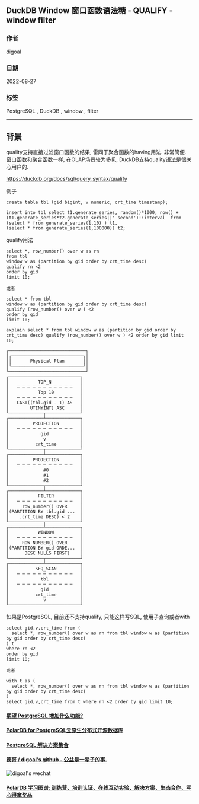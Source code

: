 ## DuckDB Window 窗口函数语法糖 - QUALIFY - window filter  
                                
### 作者                                
digoal                                
                                
### 日期                                
2022-08-27                              
                                
### 标签                                
PostgreSQL , DuckDB , window , filter               
                                
----                                
                                
## 背景   
quality支持直接过滤窗口函数的结果, 雷同于聚合函数的having用法. 非常简便. 窗口函数和聚合函数一样, 在OLAP场景较为多见, DuckDB支持quality语法是很关心用户的.   
  
https://duckdb.org/docs/sql/query_syntax/qualify  
  
例子  
  
```  
create table tbl (gid bigint, v numeric, crt_time timestamp);  
  
insert into tbl select t1.generate_series, random()*1000, now() + (t1.generate_series*t2.generate_series||' second')::interval  from     
(select * from generate_series(1,10) ) t1,     
(select * from generate_series(1,100000)) t2;     
```  
  
qualify用法  
  
```  
select *, row_number() over w as rn   
from tbl   
window w as (partition by gid order by crt_time desc)   
qualify rn <2   
order by gid   
limit 10;  
  
或者  
  
select * from tbl   
window w as (partition by gid order by crt_time desc)   
qualify (row_number() over w ) <2   
order by gid   
limit 10;  
```  
  
```  
explain select * from tbl window w as (partition by gid order by crt_time desc) qualify (row_number() over w ) <2 order by gid limit 10;  
  
┌─────────────────────────────┐  
│┌───────────────────────────┐│  
││       Physical Plan       ││  
│└───────────────────────────┘│  
└─────────────────────────────┘  
┌───────────────────────────┐  
│           TOP_N           │  
│   ─ ─ ─ ─ ─ ─ ─ ─ ─ ─ ─   │  
│           Top 10          │  
│   ─ ─ ─ ─ ─ ─ ─ ─ ─ ─ ─   │  
│   CAST((tbl.gid - 1) AS   │  
│        UTINYINT) ASC      │  
└─────────────┬─────────────┘                               
┌─────────────┴─────────────┐  
│         PROJECTION        │  
│   ─ ─ ─ ─ ─ ─ ─ ─ ─ ─ ─   │  
│            gid            │  
│             v             │  
│          crt_time         │  
└─────────────┬─────────────┘                               
┌─────────────┴─────────────┐  
│         PROJECTION        │  
│   ─ ─ ─ ─ ─ ─ ─ ─ ─ ─ ─   │  
│             #0            │  
│             #1            │  
│             #2            │  
└─────────────┬─────────────┘                               
┌─────────────┴─────────────┐  
│           FILTER          │  
│   ─ ─ ─ ─ ─ ─ ─ ─ ─ ─ ─   │  
│     row_number() OVER     │  
│(PARTITION BY tbl.gid ...  │  
│    .crt_time DESC) < 2    │  
└─────────────┬─────────────┘                               
┌─────────────┴─────────────┐  
│           WINDOW          │  
│   ─ ─ ─ ─ ─ ─ ─ ─ ─ ─ ─   │  
│     ROW_NUMBER() OVER     │  
│(PARTITION BY gid ORDE...  │  
│      DESC NULLS FIRST)    │  
└─────────────┬─────────────┘                               
┌─────────────┴─────────────┐  
│          SEQ_SCAN         │  
│   ─ ─ ─ ─ ─ ─ ─ ─ ─ ─ ─   │  
│            tbl            │  
│   ─ ─ ─ ─ ─ ─ ─ ─ ─ ─ ─   │  
│            gid            │  
│          crt_time         │  
│             v             │  
└───────────────────────────┘   
```  
  
如果是PostgreSQL, 目前还不支持qualify, 只能这样写SQL, 使用子查询或者with  
  
```  
select gid,v,crt_time from (  
  select *, row_number() over w as rn from tbl window w as (partition by gid order by crt_time desc)   
) t  
where rn <2   
order by gid  
limit 10;  
  
或者  
  
with t as (  
  select *, row_number() over w as rn from tbl window w as (partition by gid order by crt_time desc)   
)  
select gid,v,crt_time from t where rn <2 order by gid limit 10;  
```  
  
  
#### [期望 PostgreSQL 增加什么功能?](https://github.com/digoal/blog/issues/76 "269ac3d1c492e938c0191101c7238216")
  
  
#### [PolarDB for PostgreSQL云原生分布式开源数据库](https://github.com/ApsaraDB/PolarDB-for-PostgreSQL "57258f76c37864c6e6d23383d05714ea")
  
  
#### [PostgreSQL 解决方案集合](https://yq.aliyun.com/topic/118 "40cff096e9ed7122c512b35d8561d9c8")
  
  
#### [德哥 / digoal's github - 公益是一辈子的事.](https://github.com/digoal/blog/blob/master/README.md "22709685feb7cab07d30f30387f0a9ae")
  
  
![digoal's wechat](../pic/digoal_weixin.jpg "f7ad92eeba24523fd47a6e1a0e691b59")
  
  
#### [PolarDB 学习图谱: 训练营、培训认证、在线互动实验、解决方案、生态合作、写心得拿奖品](https://www.aliyun.com/database/openpolardb/activity "8642f60e04ed0c814bf9cb9677976bd4")
  
